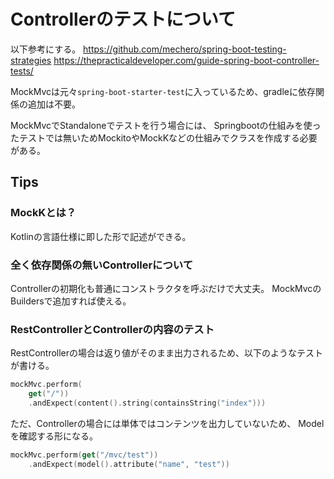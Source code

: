 # Controllerのテストについて
以下参考にする。
https://github.com/mechero/spring-boot-testing-strategies
https://thepracticaldeveloper.com/guide-spring-boot-controller-tests/

MockMvcは元々`spring-boot-starter-test`に入っているため、gradleに依存関係の追加は不要。

MockMvcでStandaloneでテストを行う場合には、
Springbootの仕組みを使ったテストでは無いためMockitoやMockKなどの仕組みでクラスを作成する必要がある。

## Tips
### MockKとは？
Kotlinの言語仕様に即した形で記述ができる。

### 全く依存関係の無いControllerについて
Controllerの初期化も普通にコンストラクタを呼ぶだけで大丈夫。
MockMvcのBuildersで追加すれば使える。

### RestControllerとControllerの内容のテスト
RestControllerの場合は返り値がそのまま出力されるため、以下のようなテストが書ける。

```kotlin
mockMvc.perform(
    get("/"))
    .andExpect(content().string(containsString("index")))
```

ただ、Controllerの場合には単体ではコンテンツを出力していないため、
Modelを確認する形になる。

```kotlin
mockMvc.perform(get("/mvc/test"))
    .andExpect(model().attribute("name", "test"))
```